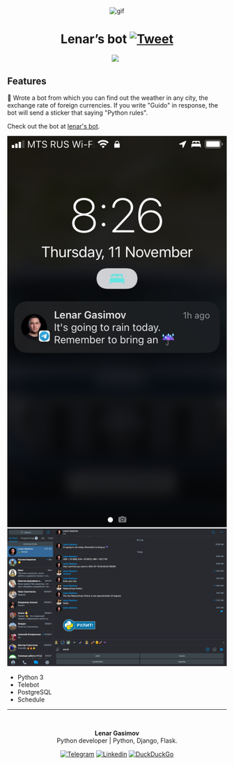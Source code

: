 <p align="center">
<img width="" src="https://media.giphy.com/media/TRklv98Fvo0Tu/giphy.gif" align="center" alt="gif" />
<h1 align="center">Lenar’s bot
    <a href="https://img.shields.io/twitter/url/http/shields.io.svg?style=social)](https://twitter.com/intent/tweet?&url=https://github.com/lenargasimov/stickerbot&via=lenargasimov&hashtags=python,bot,telegram,developers">
      <img alt="Tweet" src="https://img.shields.io/twitter/url/http/shields.io.svg?style=social" />
    </a>
</h1>
</p>

<p align="center">
    <img src="https://img.shields.io/github/last-commit/lenargasimov/stickerbot?style=plastic">
    <img src="https://img.shields.io/github/forks/lenargasimov/stickerbot.svg" alt="">
    <img src="https://img.shields.io/github/stars/lenargasimov/stickerbot.svg" alt="">
</p>

## Features

🔮 Wrote a bot from which you can find out the weather in any city, the exchange rate of foreign currencies. If you 
write "Guido" in response, the bot will send a sticker that saying "Python rules".

Check out the bot at [lenar's bot](https://t.me/itpytonbot).

![rain](rain.png)
![bot](bot.png)

- Python 3
- Telebot
- PostgreSQL
- Schedule

---

<div align='center'>

<img style="border-radius: 50%" src="https://github.com/lenargasimov.png" width="100px;" alt=""/>
<br>
  
<p>
<b>Lenar Gasimov</b><br>Python developer | Python, Django, Flask.</p>
    
[![Telegram](https://img.shields.io/badge/Telegram-2CA5E0?style=for-the-badge&logo=telegram&logoColor=white)](https://t.me/lenargasimov)
[![Linkedin](https://img.shields.io/badge/linkedin-%230077B5.svg?&style=for-the-badge&logo=linkedin&logoColor=white)](https://www.linkedin.com/in/lenargasimov)
[![DuckDuckGo](https://img.shields.io/badge/email-DE5833?style=for-the-badge&logo=DuckDuckGo&logoColor=white)](mailto:lenargasimov@duck.com)
</div>